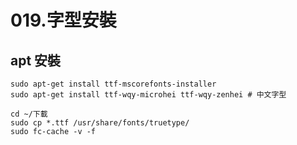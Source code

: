 # 019.字型安裝

## apt 安裝

```shell
sudo apt-get install ttf-mscorefonts-installer
sudo apt-get install ttf-wqy-microhei ttf-wqy-zenhei # 中文字型
```

```shell
cd ~/下載
sudo cp *.ttf /usr/share/fonts/truetype/
sudo fc-cache -v -f
```